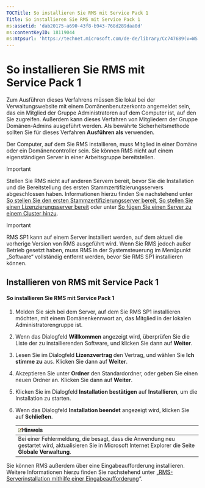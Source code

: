 ```yaml
---
TOCTitle: So installieren Sie RMS mit Service Pack 1
Title: So installieren Sie RMS mit Service Pack 1
ms:assetid: 'dab20175-a690-43f8-b943-768d289daa0d'
ms:contentKeyID: 18119044
ms:mtpsurl: 'https://technet.microsoft.com/de-de/library/Cc747689(v=WS.10)'
---
```


So installieren Sie RMS mit Service Pack 1
==========================================

Zum Ausführen dieses Verfahrens müssen Sie lokal bei der Verwaltungswebsite mit einem Domänenbenutzerkonto angemeldet sein, das ein Mitglied der Gruppe Administratoren auf dem Computer ist, auf den Sie zugreifen. Außerdem kann dieses Verfahren von Mitgliedern der Gruppe Domänen-Admins ausgeführt werden. Als bewährte Sicherheitsmethode sollten Sie für dieses Verfahren **Ausführen als** verwenden.

Der Computer, auf dem Sie RMS installieren, muss Mitglied in einer Domäne oder ein Domänencontroller sein. Sie können RMS nicht auf einem eigenständigen Server in einer Arbeitsgruppe bereitstellen.

> [!IMPORTANT]
> Stellen Sie RMS nicht auf anderen Servern bereit, bevor Sie die Installation und die Bereitstellung des ersten Stammzertifizierungsservers abgeschlossen haben. Informationen hierzu finden Sie nachstehend unter [So stellen Sie den ersten Stammzertifizierungsserver bereit](https://technet.microsoft.com/debc42f3-74ff-4c99-b7a4-4921fccdabc2), [So stellen Sie einen Lizenzierungsserver bereit](https://technet.microsoft.com/4d67b898-0ba9-4eef-ab7d-ee0ca55a688e) oder unter [So fügen Sie einen Server zu einem Cluster hinzu](https://technet.microsoft.com/db635238-5528-4bec-9cc6-8244e2b3d733). 

> [!IMPORTANT]
> RMS SP1 kann auf einem Server installiert werden, auf dem aktuell die vorherige Version von RMS ausgeführt wird. Wenn Sie RMS jedoch außer Betrieb gesetzt haben, muss RMS in der Systemsteuerung im Menüpunkt „Software“ vollständig entfernt werden, bevor Sie RMS SP1 installieren können. 

Installieren von RMS mit Service Pack 1
---------------------------------------

#### So installieren Sie RMS mit Service Pack 1

1.  Melden Sie sich bei dem Server, auf dem Sie RMS SP1 installieren möchten, mit einem Domänenkennwort an, das Mitglied in der lokalen Administratorengruppe ist.

2.  Wenn das Dialogfeld **Willkommen** angezeigt wird, überprüfen Sie die Liste der zu installierenden Software, und klicken Sie dann auf **Weiter**.

3.  Lesen Sie im Dialogfeld **Lizenzvertrag** den Vertrag, und wählen Sie **Ich stimme zu** aus. Klicken Sie dann auf **Weiter**.

4.  Akzeptieren Sie unter **Ordner** den Standardordner, oder geben Sie einen neuen Ordner an. Klicken Sie dann auf **Weiter**.

5.  Klicken Sie im Dialogfeld **Installation bestätigen** auf **Installieren**, um die Installation zu starten.

6.  Wenn das Dialogfeld **Installation beendet** angezeigt wird, klicken Sie auf **Schließen**.

    | ![](images/Cc747689.note(WS.10).gif)Hinweis                                                                                       |
    |----------------------------------------------------------------------------------------------------------------------------------------------------------------|
    | Bei einer Fehlermeldung, die besagt, dass die Anwendung neu gestartet wird, aktualisieren Sie in Microsoft Internet Explorer die Seite **Globale Verwaltung**. |

Sie können RMS außerdem über eine Eingabeaufforderung installieren. Weitere Informationen hierzu finden Sie nachstehend unter „[RMS-Serverinstallation mithilfe einer Eingabeaufforderung](https://technet.microsoft.com/b55b1e2a-dd14-4168-a37f-9cdedbec660b)“.
